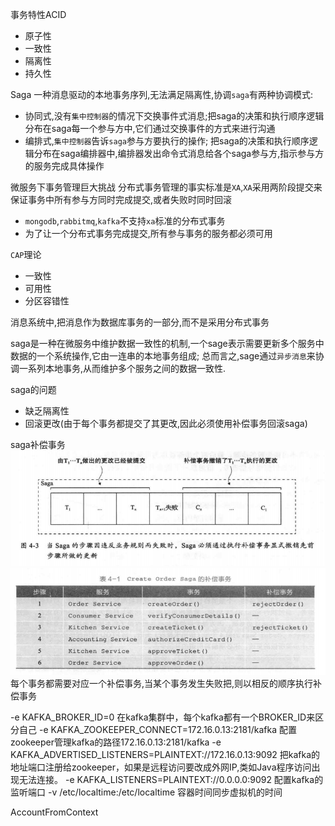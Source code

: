 事务特性ACID
- 原子性
- 一致性
- 隔离性
- 持久性

Saga 一种消息驱动的本地事务序列,无法满足隔离性,协调`saga`有两种协调模式:
- 协同式,没有`集中控制器`的情况下交换事件式消息;把saga的决策和执行顺序逻辑分布在saga每一个参与方中,它们通过交换事件的方式来进行沟通
- 编排式,`集中控制器`告诉`saga`参与方要执行的操作; 把saga的决策和执行顺序逻辑分布在saga编排器中,编排器发出命令式消息给各个saga参与方,指示参与方的服务完成具体操作

微服务下事务管理巨大挑战
分布式事务管理的事实标准是`XA`,`XA`采用两阶段提交来保证事务中所有参与方同时完成提交,或者失败时同时回滚
- `mongodb`,`rabbitmq`,`kafka`不支持`xa`标准的分布式事务
- 为了让一个分布式事务完成提交,所有参与事务的服务都必须可用

`CAP`理论
- 一致性
- 可用性
- 分区容错性

消息系统中,把消息作为数据库事务的一部分,而不是采用分布式事务

saga是一种在微服务中维护数据一致性的机制,一个sage表示需要更新多个服务中数据的一个系统操作,它由一连串的本地事务组成; 总而言之,sage通过`异步消息`来协调一系列本地事务,从而维护多个服务之间的数据一致性.

saga的问题
- 缺乏隔离性
- 回滚更改(由于每个事务都提交了其更改,因此必须使用补偿事务回滚saga)

saga补偿事务
![1608102981038](assets/1608102981038.png)
![1608103103047](assets/1608103103047.png)
每个事务都需要对应一个补偿事务,当某个事务发生失败把,则以相反的顺序执行补偿事务


-e KAFKA_BROKER_ID=0  在kafka集群中，每个kafka都有一个BROKER_ID来区分自己
-e KAFKA_ZOOKEEPER_CONNECT=172.16.0.13:2181/kafka 配置zookeeper管理kafka的路径172.16.0.13:2181/kafka
-e KAFKA_ADVERTISED_LISTENERS=PLAINTEXT://172.16.0.13:9092  把kafka的地址端口注册给zookeeper，如果是远程访问要改成外网IP,类如Java程序访问出现无法连接。
-e KAFKA_LISTENERS=PLAINTEXT://0.0.0.0:9092 配置kafka的监听端口
-v /etc/localtime:/etc/localtime 容器时间同步虚拟机的时间


AccountFromContext


